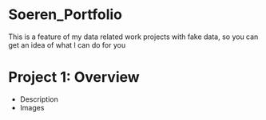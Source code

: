 # Soeren_Portfolio
This is a feature of my data related work projects with fake data, so you can get an idea of what I can do for you

# Project 1: Overview
* Description
* Images
